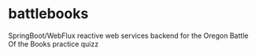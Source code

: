 # battlebooks
SpringBoot/WebFlux reactive web services backend for the Oregon Battle Of the Books practice quizz
